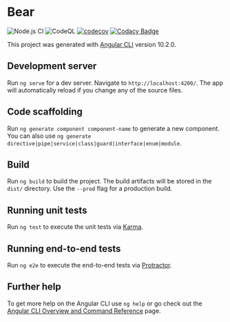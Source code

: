 # Bear

![Node.js CI](https://github.com/youngxhui/bear/workflows/Node.js%20CI/badge.svg?branch=main)
![CodeQL](https://github.com/youngxhui/bear/workflows/CodeQL/badge.svg?branch=main)
[![codecov](https://codecov.io/gh/youngxhui/bear/branch/main/graph/badge.svg?token=HD3P7TGKU6)](https://codecov.io/gh/youngxhui/bear)
[![Codacy Badge](https://api.codacy.com/project/badge/Grade/3a1ab9fcab5f499694f18ffb49e022ca)](https://app.codacy.com/gh/youngxhui/bear?utm_source=github.com&utm_medium=referral&utm_content=youngxhui/bear&utm_campaign=Badge_Grade)

This project was generated with [Angular CLI](https://github.com/angular/angular-cli) version 10.2.0.

## Development server

Run `ng serve` for a dev server. Navigate to `http://localhost:4200/`. The app will automatically reload if you change any of the source files.

## Code scaffolding

Run `ng generate component component-name` to generate a new component. You can also use `ng generate directive|pipe|service|class|guard|interface|enum|module`.

## Build

Run `ng build` to build the project. The build artifacts will be stored in the `dist/` directory. Use the `--prod` flag for a production build.

## Running unit tests

Run `ng test` to execute the unit tests via [Karma](https://karma-runner.github.io).

## Running end-to-end tests

Run `ng e2e` to execute the end-to-end tests via [Protractor](http://www.protractortest.org/).

## Further help

To get more help on the Angular CLI use `ng help` or go check out the [Angular CLI Overview and Command Reference](https://angular.io/cli) page.
